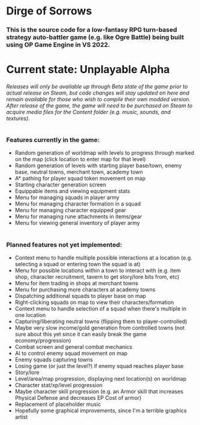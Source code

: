 # Dirge of Sorrows
### This is the source code for a low-fantasy RPG turn-based strategy auto-battler game (e.g. like Ogre Battle) being built using OP Game Engine in VS 2022.
#
# Current state: Unplayable Alpha
###### Releases will only be available up through Beta state of the game prior to actual release on Steam, but code changes will stay updated on here and remain available for those who wish to compile their own modded version. After release of the game, the game will need to be purchased on Steam to acquire media files for the Content folder (e.g. music, sounds, and textures).
# 
### Features currently in the game:
- Random generation of worldmap with levels to progress through marked on the map (click location to enter map for that level)
- Random generation of levels with starting player base/town, enemy base, neutral towns, merchant town, academy town
- A* pathing for player squad token movement on map
- Starting character generation screen
- Equippable items and viewing equipment stats
- Menu for managing squads in player army
- Menu for managing character formation in a squad
- Menu for managing character equipped gear
- Menu for managing rune attachments in items/gear
- Menu for viewing general inventory of player army
#
### Planned features not yet implemented:
- Context menu to handle multiple possible interactions at a location (e.g. selecting a squad or entering town the squad is at)
- Menu for possible locations within a town to interact with (e.g. item shop, character recruitment, tavern to get story/lore bits from, etc)
- Menu for item trading in shops at merchant towns
- Menu for purchasing more characters at academy towns
- Dispatching additional squads to player base on map
- Right-clicking squads on map to view their characters/formation
- Context menu to handle selection of a squad when there's multiple in one location
- Capturing/liberating neutral towns (flipping them to player-controlled)
- Maybe very slow income/gold generation from controlled towns (not sure about this yet since it can easily break the game economy/progression)
- Combat screen and general combat mechanics
- AI to control enemy squad movement on map
- Enemy squads capturing towns
- Losing game (or just the level?) if enemy squad reaches player base
- Story/lore
- Level/area/map progression, displaying next location(s) on worldmap
- Character stat/xp/level progression
- Maybe character skill progression (e.g. an Armor skill that increases Physical Defense and decreases EP Cost of armor)
- Replacement of placeholder music
- Hopefully some graphical improvements, since I'm a terrible graphics artist
